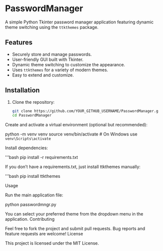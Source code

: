 # PasswordManager

A simple Python Tkinter password manager application featuring dynamic theme switching using the `ttkthemes` package.

## Features

- Securely store and manage passwords.
- User-friendly GUI built with Tkinter.
- Dynamic theme switching to customize the appearance.
- Uses `ttkthemes` for a variety of modern themes.
- Easy to extend and customize.

## Installation

1. Clone the repository:

   ```bash
   git clone https://github.com/YOUR_GITHUB_USERNAME/PasswordManager.git
   cd PasswordManager
Create and activate a virtual environment (optional but recommended):

python -m venv venv
source venv/bin/activate  # On Windows use `venv\Scripts\activate`

Install dependencies:

'''bash
   pip install -r requirements.txt

If you don’t have a requirements.txt, just install ttkthemes manually:

'''bash
   pip install ttkthemes

Usage

Run the main application file:

python passwordmngr.py

You can select your preferred theme from the dropdown menu in the application.
Contributing

Feel free to fork the project and submit pull requests. Bug reports and feature requests are welcome!
License

This project is licensed under the MIT License.
